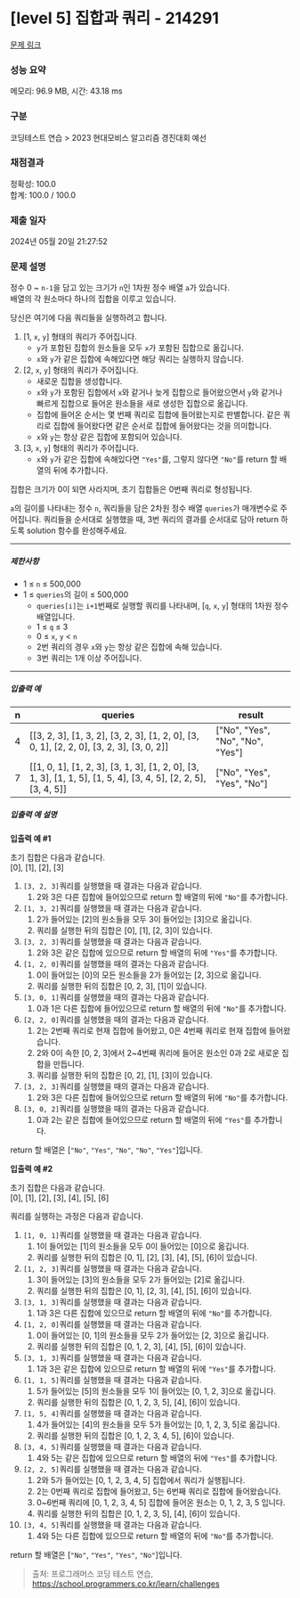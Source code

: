 # [level 5] 집합과 쿼리 - 214291 

[문제 링크](https://school.programmers.co.kr/learn/courses/30/lessons/214291) 

### 성능 요약

메모리: 96.9 MB, 시간: 43.18 ms

### 구분

코딩테스트 연습 > 2023 현대모비스 알고리즘 경진대회 예선

### 채점결과

정확성: 100.0<br/>합계: 100.0 / 100.0

### 제출 일자

2024년 05월 20일 21:27:52

### 문제 설명

<p>정수 0 ~ <code>n-1</code>을 담고 있는 크기가 <code>n</code>인 1차원 정수 배열 <code>a</code>가 있습니다.<br>
배열의 각 원소마다 하나의 집합을 이루고 있습니다.</p>

<p>당신은 여기에 다음 쿼리들을 실행하려고 합니다.</p>

<ol>
<li>[1, <code>x</code>, <code>y</code>] 형태의 쿼리가 주어집니다. 

<ul>
<li><code>y</code>가 포함된 집합의 원소들을 모두 <code>x</code>가 포함된 집합으로 옮깁니다.</li>
<li><code>x</code>와 <code>y</code>가 같은 집합에 속해있다면 해당 쿼리는 실행하지 않습니다.</li>
</ul></li>
<li>[2, <code>x</code>, <code>y</code>] 형태의 쿼리가 주어집니다. 

<ul>
<li>새로운 집합을 생성합니다.</li>
<li><code>x</code>와 <code>y</code>가 포함된 집합에서 <code>x</code>와 같거나 늦게 집합으로 들어왔으면서 <code>y</code>와 같거나 빠르게 집합으로 들어온 원소들을 새로 생성한 집합으로 옮깁니다.</li>
<li>집합에 들어온 순서는 몇 번째 쿼리로 집합에 들어왔는지로 판별합니다. 같은 쿼리로 집합에 들어왔다면 같은 순서로 집합에 들어왔다는 것을 의미합니다.</li>
<li><code>x</code>와 <code>y</code>는 항상 같은 집합에 포함되어 있습니다.</li>
</ul></li>
<li>[3, <code>x</code>, <code>y</code>] 형태의 쿼리가 주어집니다. 

<ul>
<li><code>x</code>와 <code>y</code>가 같은 집합에 속해있다면 <code>"Yes"</code>를, 그렇지 않다면 <code>"No"</code>를 return 할 배열의 뒤에 추가합니다.</li>
</ul></li>
</ol>

<p>집합은 크기가 0이 되면 사라지며, 초기 집합들은 0번째 쿼리로 형성됩니다.</p>

<p><code>a</code>의 길이를 나타내는 정수 <code>n</code>, 쿼리들을 담은 2차원 정수 배열 <code>queries</code>가 매개변수로 주어집니다. 쿼리들을 순서대로 실행했을 때, 3번 쿼리의 결과를 순서대로 담아 return 하도록 solution 함수를 완성해주세요.</p>

<hr>

<h5>제한사항</h5>

<ul>
<li>1 ≤ <code>n</code> ≤ 500,000</li>
<li>1 ≤ <code>queries</code>의 길이 ≤ 500,000

<ul>
<li><code>queries[i]</code>는 <code>i+1</code>번째로 실행할 쿼리를 나타내며, [<code>q</code>, <code>x</code>, <code>y</code>] 형태의 1차원 정수 배열입니다.</li>
<li>1 ≤ <code>q</code> ≤ 3</li>
<li>0 ≤ <code>x</code>, <code>y</code> &lt; <code>n</code></li>
<li>2번 쿼리의 경우 <code>x</code>와 <code>y</code>는 항상 같은 집합에 속해 있습니다.</li>
<li>3번 쿼리는 1개 이상 주어집니다.</li>
</ul></li>
</ul>

<hr>

<h5>입출력 예</h5>
<table class="table">
        <thead><tr>
<th>n</th>
<th>queries</th>
<th>result</th>
</tr>
</thead>
        <tbody><tr>
<td>4</td>
<td>[[3, 2, 3], [1, 3, 2], [3, 2, 3], [1, 2, 0], [3, 0, 1], [2, 2, 0], [3, 2, 3], [3, 0, 2]]</td>
<td>["No", "Yes", "No", "No", "Yes"]</td>
</tr>
<tr>
<td>7</td>
<td>[[1, 0, 1], [1, 2, 3], [3, 1, 3], [1, 2, 0], [3, 1, 3], [1, 1, 5], [1, 5, 4], [3, 4, 5], [2, 2, 5], [3, 4, 5]]</td>
<td>["No", "Yes", "Yes", "No"]</td>
</tr>
</tbody>
      </table>
<h5>입출력 예 설명</h5>

<p><strong>입출력 예 #1</strong></p>

<p>초기 집합은 다음과 같습니다.<br>
[0], [1], [2], [3]</p>

<ol>
<li><code>[3, 2, 3]</code>쿼리를 실행했을 때 결과는 다음과 같습니다.

<ol>
<li>2와 3은 다른 집합에 들어있으므로 return 할 배열의 뒤에 <code>"No"</code>를 추가합니다.</li>
</ol></li>
<li><code>[1, 3, 2]</code>쿼리를 실행했을 때 결과는 다음과 같습니다.

<ol>
<li>2가 들어있는 [2]의 원소들을 모두 3이 들어있는 [3]으로 옮깁니다.</li>
<li>쿼리를 실행한 뒤의 집합은 [0], [1], [2, 3]이 있습니다.</li>
</ol></li>
<li><code>[3, 2, 3]</code>쿼리를 실행했을 때 결과는 다음과 같습니다.

<ol>
<li>2와 3은 같은 집합에 있으므로 return 할 배열의 뒤에 <code>"Yes"</code>를 추가합니다.</li>
</ol></li>
<li><code>[1, 2, 0]</code>쿼리를 실행했을 때의 결과는 다음과 같습니다.

<ol>
<li>0이 들어있는 [0]의 모든 원소들을 2가 들어있는 [2, 3]으로 옮깁니다.</li>
<li>쿼리를 실행한 뒤의 집합은 [0, 2, 3], [1]이 있습니다.</li>
</ol></li>
<li><code>[3, 0, 1]</code>쿼리를 실행했을 때의 결과는 다음과 같습니다.

<ol>
<li>0과 1은 다른 집합에 들어있으므로 return 할 배열의 뒤에 <code>"No"</code>를 추가합니다.</li>
</ol></li>
<li><code>[2, 2, 0]</code>쿼리를 실행했을 때의 결과는 다음과 같습니다.

<ol>
<li>2는 2번째 쿼리로 현재 집합에 들어왔고, 0은 4번째 쿼리로 현재 집합에 들어왔습니다.</li>
<li>2와 0이 속한 [0, 2, 3]에서 2~4번째 쿼리에 들어온 원소인 0과 2로 새로운 집합을 만듭니다.</li>
<li>쿼리를 실행한 뒤의 집합은 [0, 2], [1], [3]이 있습니다.</li>
</ol></li>
<li><code>[3, 2, 3]</code>쿼리를 실행했을 때의 결과는 다음과 같습니다.

<ol>
<li>2와 3은 다른 집합에 들어있으므로 return 할 배열의 뒤에 <code>"No"</code>를 추가합니다.</li>
</ol></li>
<li><code>[3, 0, 2]</code>쿼리를 실행했을 때의 결과는 다음과 같습니다.

<ol>
<li>0과 2는 같은 집합에 들어있으므로 return 할 배열의 뒤에 <code>"Yes"</code>를 추가합니다.</li>
</ol></li>
</ol>

<p>return 할 배열은 [<code>"No"</code>, <code>"Yes"</code>, <code>"No"</code>, <code>"No"</code>, <code>"Yes"</code>]입니다.</p>

<p><strong>입출력 예 #2</strong></p>

<p>초기 집합은 다음과 같습니다.<br>
[0], [1], [2], [3], [4], [5], [6]</p>

<p>쿼리를 실행하는 과정은 다음과 같습니다.</p>

<ol>
<li><code>[1, 0, 1]</code>쿼리를 실행했을 때 결과는 다음과 같습니다.

<ol>
<li>1이 들어있는 [1]의 원소들을 모두 0이 들어있는 [0]으로 옮깁니다.</li>
<li>쿼리를 실행한 뒤의 집합은 [0, 1], [2], [3], [4], [5], [6]이 있습니다.</li>
</ol></li>
<li><code>[1, 2, 3]</code>쿼리를 실행했을 때 결과는 다음과 같습니다.

<ol>
<li>3이 들어있는 [3]의 원소들을 모두 2가 들어있는 [2]로 옮깁니다.</li>
<li>쿼리를 실행한 뒤의 집합은 [0, 1], [2, 3], [4], [5], [6]이 있습니다.</li>
</ol></li>
<li><code>[3, 1, 3]</code>쿼리를 실행했을 때 결과는 다음과 같습니다.

<ol>
<li>1과 3은 다른 집합에 있으므로 return 할 배열의 뒤에 <code>"No"</code>를 추가합니다.</li>
</ol></li>
<li><code>[1, 2, 0]</code>쿼리를 실행했을 때 결과는 다음과 같습니다.

<ol>
<li>0이 들어있는 [0, 1]의 원소들을 모두 2가 들어있는 [2, 3]으로 옮깁니다.</li>
<li>쿼리를 실행한 뒤의 집합은 [0, 1, 2, 3], [4], [5], [6]이 있습니다.</li>
</ol></li>
<li><code>[3, 1, 3]</code>쿼리를 실행했을 때 결과는 다음과 같습니다.

<ol>
<li>1과 3은 같은 집합에 있으므로 return 할 배열의 뒤에 <code>"Yes"</code>를 추가합니다.</li>
</ol></li>
<li><code>[1, 1, 5]</code>쿼리를 실행했을 때 결과는 다음과 같습니다.

<ol>
<li>5가 들어있는 [5]의 원소들을 모두 1이 들어있는 [0, 1, 2, 3]으로 옮깁니다.</li>
<li>쿼리를 실행한 뒤의 집합은 [0, 1, 2, 3, 5], [4], [6]이 있습니다.</li>
</ol></li>
<li><code>[1, 5, 4]</code>쿼리를 실행했을 때 결과는 다음과 같습니다.

<ol>
<li>4가 들어있는 [4]의 원소들을 모두 5가 들어있는 [0, 1, 2, 3, 5]로 옮깁니다.</li>
<li>쿼리를 실행한 뒤의 집합은 [0, 1, 2, 3, 4, 5], [6]이 있습니다.</li>
</ol></li>
<li><code>[3, 4, 5]</code>쿼리를 실행했을 때 결과는 다음과 같습니다.

<ol>
<li>4와 5는 같은 집합에 있으므로 return 할 배열의 뒤에 <code>"Yes"</code>를 추가합니다.</li>
</ol></li>
<li><code>[2, 2, 5]</code>쿼리를 실행했을 때 결과는 다음과 같습니다.

<ol>
<li>2와 5가 들어있는 [0, 1, 2, 3, 4, 5] 집합에서 쿼리가 실행됩니다.</li>
<li>2는 0번째 쿼리로 집합에 들어왔고, 5는 6번째 쿼리로 집합에 들어왔습니다.</li>
<li>0~6번째 쿼리에 [0, 1, 2, 3, 4, 5] 집합에 들어온 원소는 0, 1, 2, 3, 5 입니다.</li>
<li>쿼리를 실행한 뒤의 집합은 [0, 1, 2, 3, 5], [4], [6]이 있습니다.</li>
</ol></li>
<li><code>[3, 4, 5]</code>쿼리를 실행했을 때 결과는 다음과 같습니다.

<ol>
<li>4와 5는 다른 집합에 있으므로 return 할 배열의 뒤에 <code>"No"</code>를 추가합니다.</li>
</ol></li>
</ol>

<p>return 할 배열은 [<code>"No"</code>, <code>"Yes"</code>, <code>"Yes"</code>, <code>"No"</code>]입니다.</p>


> 출처: 프로그래머스 코딩 테스트 연습, https://school.programmers.co.kr/learn/challenges
